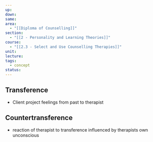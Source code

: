 ```yaml
---
up: 
down: 
same: 
area:
  - "[[Diploma of Counselling]]"
section:
  - "[[2 - Personality and Learning Theories]]"
course:
  - "[[2.3 - Select and Use Counselling Therapies]]"
unit: 
lecture: 
tags:
  - concept
status:
---
```

## Transference
- Client project feelings from past to therapist

## Countertransference
- reaction of therapist to transference influenced by therapists own unconscious